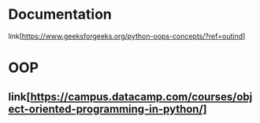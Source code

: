 # Documentation
link[https://www.geeksforgeeks.org/python-oops-concepts/?ref=outind]

# OOP
link[https://campus.datacamp.com/courses/object-oriented-programming-in-python/]
-------------------------------------------------------------------------------
